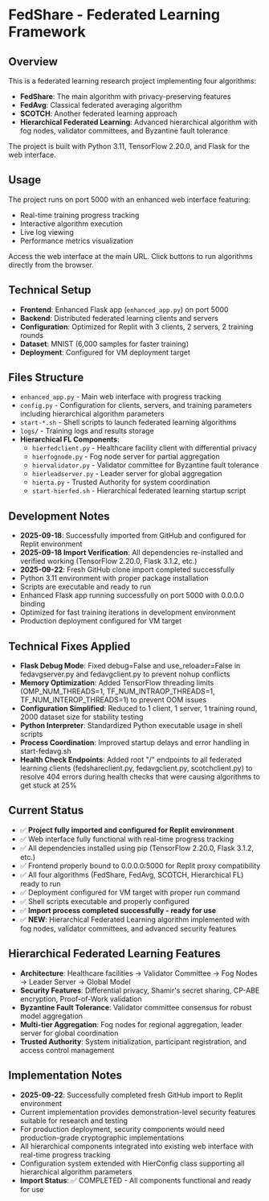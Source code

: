# FedShare - Federated Learning Framework

## Overview
This is a federated learning research project implementing four algorithms:
- **FedShare**: The main algorithm with privacy-preserving features
- **FedAvg**: Classical federated averaging algorithm  
- **SCOTCH**: Another federated learning approach
- **Hierarchical Federated Learning**: Advanced hierarchical algorithm with fog nodes, validator committees, and Byzantine fault tolerance

The project is built with Python 3.11, TensorFlow 2.20.0, and Flask for the web interface.

## Usage
The project runs on port 5000 with an enhanced web interface featuring:
- Real-time training progress tracking
- Interactive algorithm execution
- Live log viewing
- Performance metrics visualization

Access the web interface at the main URL. Click buttons to run algorithms directly from the browser.

## Technical Setup
- **Frontend**: Enhanced Flask app (`enhanced_app.py`) on port 5000
- **Backend**: Distributed federated learning clients and servers
- **Configuration**: Optimized for Replit with 3 clients, 2 servers, 2 training rounds
- **Dataset**: MNIST (6,000 samples for faster training)
- **Deployment**: Configured for VM deployment target

## Files Structure
- `enhanced_app.py` - Main web interface with progress tracking
- `config.py` - Configuration for clients, servers, and training parameters including hierarchical algorithm parameters
- `start-*.sh` - Shell scripts to launch federated learning algorithms
- `logs/` - Training logs and results storage
- **Hierarchical FL Components**:
  - `hierfedclient.py` - Healthcare facility client with differential privacy
  - `hierfognode.py` - Fog node server for partial aggregation
  - `hiervalidator.py` - Validator committee for Byzantine fault tolerance
  - `hierleadserver.py` - Leader server for global aggregation
  - `hierta.py` - Trusted Authority for system coordination
  - `start-hierfed.sh` - Hierarchical federated learning startup script

## Development Notes  
- **2025-09-18**: Successfully imported from GitHub and configured for Replit environment
- **2025-09-18 Import Verification**: All dependencies re-installed and verified working (TensorFlow 2.20.0, Flask 3.1.2, etc.)
- **2025-09-22**: Fresh GitHub clone import completed successfully
- Python 3.11 environment with proper package installation
- Scripts are executable and ready to run
- Enhanced Flask app running successfully on port 5000 with 0.0.0.0 binding
- Optimized for fast training iterations in development environment
- Production deployment configured for VM target

## Technical Fixes Applied
- **Flask Debug Mode**: Fixed debug=False and use_reloader=False in fedavgserver.py and fedavgclient.py to prevent nohup conflicts
- **Memory Optimization**: Added TensorFlow threading limits (OMP_NUM_THREADS=1, TF_NUM_INTRAOP_THREADS=1, TF_NUM_INTEROP_THREADS=1) to prevent OOM issues
- **Configuration Simplified**: Reduced to 1 client, 1 server, 1 training round, 2000 dataset size for stability testing
- **Python Interpreter**: Standardized Python executable usage in shell scripts
- **Process Coordination**: Improved startup delays and error handling in start-fedavg.sh
- **Health Check Endpoints**: Added root "/" endpoints to all federated learning clients (fedshareclient.py, fedavgclient.py, scotchclient.py) to resolve 404 errors during health checks that were causing algorithms to get stuck at 25%

## Current Status  
- ✅ **Project fully imported and configured for Replit environment**
- ✅ Web interface fully functional with real-time progress tracking
- ✅ All dependencies installed using pip (TensorFlow 2.20.0, Flask 3.1.2, etc.)
- ✅ Frontend properly bound to 0.0.0.0:5000 for Replit proxy compatibility
- ✅ All four algorithms (FedShare, FedAvg, SCOTCH, Hierarchical FL) ready to run
- ✅ Deployment configured for VM target with proper run command
- ✅ Shell scripts executable and properly configured
- ✅ **Import process completed successfully - ready for use**
- ✅ **NEW**: Hierarchical Federated Learning algorithm implemented with fog nodes, validator committees, and advanced security features

## Hierarchical Federated Learning Features
- **Architecture**: Healthcare facilities → Validator Committee → Fog Nodes → Leader Server → Global Model
- **Security Features**: Differential privacy, Shamir's secret sharing, CP-ABE encryption, Proof-of-Work validation
- **Byzantine Fault Tolerance**: Validator committee consensus for robust model aggregation
- **Multi-tier Aggregation**: Fog nodes for regional aggregation, leader server for global coordination
- **Trusted Authority**: System initialization, participant registration, and access control management

## Implementation Notes
- **2025-09-22**: Successfully completed fresh GitHub import to Replit environment
- Current implementation provides demonstration-level security features suitable for research and testing
- For production deployment, security components would need production-grade cryptographic implementations
- All hierarchical components integrated into existing web interface with real-time progress tracking
- Configuration system extended with HierConfig class supporting all hierarchical algorithm parameters
- **Import Status**: ✅ COMPLETED - All components functional and ready for use
